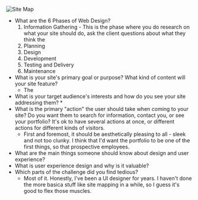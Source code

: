 ![Site Map](./dbc-sitemap.png "Site Map 1")

* What are the 6 Phases of Web Design?
  1. Information Gathering - This is the phase where you do research on what your site should do, ask the client questions about what they think the
  2. Planning
  3. Design
  4. Development
  5. Testing and Delivery
  6. Maintenance
* What is your site's primary goal or purpose? What kind of content will your site feature?
  * The
* What is your target audience's interests and how do you see your site addressing them?
  *
* What is the primary "action" the user should take when coming to your site? Do you want them to search for information, contact you, or see your portfolio? It's ok to have several actions at once, or different actions for different kinds of visitors.
  * First and foremost, it should be aesthetically pleasing to all - sleek and not too clunky. I think that I'd want the portfolio to be one of the first things, so that prospective employees.
* What are the main things someone should know about design and user experience?
* What is user experience design and why is it valuable?
* Which parts of the challenge did you find tedious?
  * Most of it. Honestly, I've been a UI designer for years. I haven't done the more basica stuff like site mapping in a while, so I guess it's good to flex those muscles.